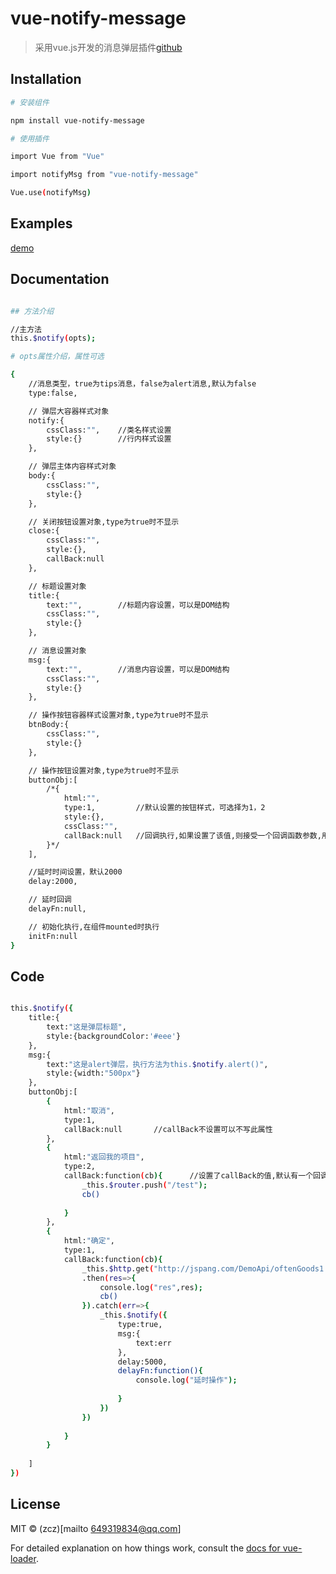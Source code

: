 # vue-notify-message

> 采用vue.js开发的消息弹层插件[github](https://github.com/z649319834/vue-nitify-message.git)

## Installation

``` bash
# 安装组件

npm install vue-notify-message

# 使用插件

import Vue from "Vue"

import notifyMsg from "vue-notify-message"

Vue.use(notifyMsg)

```

## Examples

[demo](https://z649319834.github.io/demo/index.html)

## Documentation

``` bash

## 方法介绍

//主方法
this.$notify(opts);

# opts属性介绍，属性可选

{
	//消息类型，true为tips消息，false为alert消息,默认为false
	type:false,

	// 弹层大容器样式对象
	notify:{
		cssClass:"",	//类名样式设置
		style:{}		//行内样式设置
	},

	// 弹层主体内容样式对象
	body:{
		cssClass:"",	
		style:{}
	},

	// 关闭按钮设置对象,type为true时不显示
	close:{
		cssClass:"",
		style:{},
		callBack:null
	},

	// 标题设置对象
	title:{
		text:"",		//标题内容设置，可以是DOM结构
		cssClass:"",
		style:{}
	},

	// 消息设置对象
	msg:{
		text:"",		//消息内容设置，可以是DOM结构
		cssClass:"",
		style:{}
	},

	// 操作按钮容器样式设置对象,type为true时不显示
	btnBody:{
		cssClass:"",
		style:{}
	},

	// 操作按钮设置对象,type为true时不显示
	buttonObj:[
		/*{
			html:"",
			type:1,			//默认设置的按钮样式，可选择为1，2
			style:{},
			cssClass:"",
			callBack:null	//回调执行,如果设置了该值,则接受一个回调函数参数,用于执行后关闭弹层
		}*/
	],

	//延时时间设置，默认2000
	delay:2000,

	// 延时回调
	delayFn:null,

	// 初始化执行,在组件mounted时执行
	initFn:null
}

```

## Code

```bash

this.$notify({
    title:{
        text:"这是弹层标题",
        style:{backgroundColor:'#eee'}
    },
    msg:{
        text:"这是alert弹层，执行方法为this.$notify.alert()",
        style:{width:"500px"}
    },
    buttonObj:[
        {
            html:"取消",
            type:1,
            callBack:null 		//callBack不设置可以不写此属性
        },
        {
            html:"返回我的项目",
            type:2,
            callBack:function(cb){		//设置了callBack的值,默认有一个回调函数参数需要在此函数里执行，用于关闭弹层
                _this.$router.push("/test");
                cb()
          
            }
        },
        {
            html:"确定",
            type:1,
            callBack:function(cb){
                _this.$http.get("http://jspang.com/DemoApi/oftenGoods1.php")
                .then(res=>{
                    console.log("res",res);
                    cb()
                }).catch(err=>{
                    _this.$notify({
                        type:true,
                        msg:{
                            text:err
                        },
                        delay:5000,
                        delayFn:function(){
                            console.log("延时操作");
                            
                        }
                    })
                })
                
            }
        }
    
    ]
})

```

## License

MIT © (zcz)[mailto 649319834@qq.com]

For detailed explanation on how things work, consult the [docs for vue-loader](http://vuejs.github.io/vue-loader).
